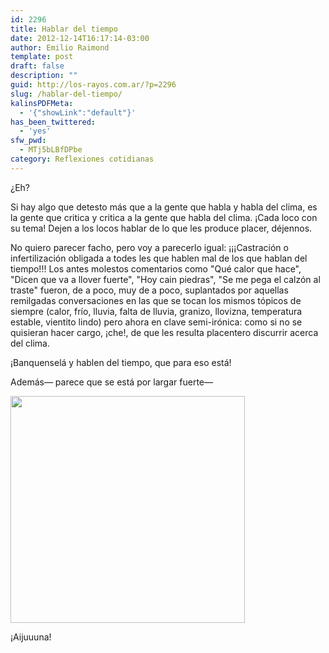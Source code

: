 ```yaml
---
id: 2296
title: Hablar del tiempo
date: 2012-12-14T16:17:14-03:00
author: Emilio Raimond
template: post
draft: false
description: ""
guid: http://los-rayos.com.ar/?p=2296
slug: /hablar-del-tiempo/
kalinsPDFMeta:
  - '{"showLink":"default"}'
has_been_twittered:
  - 'yes'
sfw_pwd:
  - MTj5bLBfDPbe
category: Reflexiones cotidianas
---
```

¿Eh?

Si hay algo que detesto más que a la gente que habla y habla del clima, es la gente que critica y critica a la gente que habla del clima. ¡Cada loco con su tema! Dejen a los locos hablar de lo que les produce placer, déjennos.

No quiero parecer facho, pero voy a parecerlo igual: ¡¡¡Castración o infertilización obligada a todes les que hablen mal de los que hablan del tiempo!!! Los antes molestos comentarios como "Qué calor que hace", "Dicen que va a llover fuerte", "Hoy cain piedras", "Se me pega el calzón al traste" fueron, de a poco, muy de a poco, suplantados por aquellas remilgadas conversaciones en las que se tocan los mismos tópicos de siempre (calor, frío, lluvia, falta de lluvia, granizo, llovizna, temperatura estable, vientito lindo) pero ahora en clave semi-irónica: como si no se quisieran hacer cargo, ¡che!, de que les resulta placentero discurrir acerca del clima.

¡Banquenselá y hablen del tiempo, que para eso está!

Además— parece que se está por largar fuerte—

<div style="width: 385px" class="wp-caption aligncenter">
  <img class=" " alt="" src="https://1.bp.blogspot.com/-EmdAoH-saXI/T5BmRQ0W4GI/AAAAAAAACLw/OjTXnTBsAJ0/s1600/nube-lloviendo_1302319983_img.gif" width="375" height="363" />
  
  <p class="wp-caption-text">
    ¡Aijuuuna!
  </p>
</div>